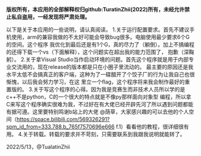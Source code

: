 **版权所有，本应用的全部解释权归github:TuratinZhii(2022)所有，未经允许禁止私自盗用，一经发现将严肃处理。**

以下是关于本应用的一些说明，请认真阅读。
1.关于运行配置要求。首先不建议手机使用，arm的兼容我做的不太好可能会导致bug很多。电脑使用最少要求6个G的空间。这个程序
我优化到最后还是有1个G，真的尽力了（躺倒）。加上不搞编程的还得下载一个vs（下面解释），这个问题实在超出我的能力范围了，
抱歉（深鞠躬）。
2.关于拿Visual Studio当作启动环境的问题。首先这个程序就是用于内部专业交流用的，现在release的版本都是只在小圈子里流动的。
最主要的原因还是我水平太低不会搞真正的客户端，这种为了一碟醋开了个饺子厂的行为让我自己也很惭愧，以后我会努力学习，在这
里立一个flag，这个程序将来我会制作最好的重置版的。
3.关于写这个程序的心得。因为我是竞赛生而非技术人员所以学的是c++不是python，C的一个很大的特点就是不像py那样面向对象型
编程，所以拿C来写这个程序确实很难为我，不过好在有大佬已经开辟先河了所以遇到问题都能有据可遵。这里要特别鸣谢b站上的大佬
@荫草，大家感兴趣的可以去他的个人空间（https://space.bilibili.com/569326291?spm_id_from=333.788.b_765f7570696e666
f.1）看看他的教程，很详细很有用。
4.关于转载。转载的要求并不苛刻，只需要联系到我跟我说明就能转了。

2022/5/13，@TualatinZhii

